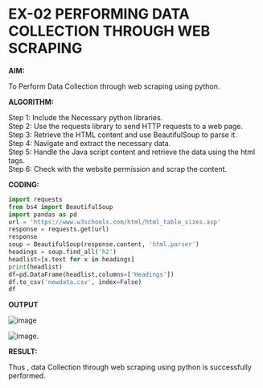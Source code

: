 # EX-02 PERFORMING DATA COLLECTION THROUGH WEB SCRAPING
**AIM:**

To Perform Data Collection through web scraping using python.

**ALGORITHM:**

Step 1: Include the Necessary python libraries.<br>
Step 2: Use the requests library to send HTTP requests to a web page.<br>
Step 3: Retrieve the HTML content and use BeautifulSoup to parse it.<br>
Step 4: Navigate and extract the necessary data.<br>
Step 5: Handle the Java script content and retrieve the data using the html tags.<br>
Step 6: Check with the website permission and scrap the content.<br>

**CODING:**
``` python
import requests
from bs4 import BeautifulSoup
import pandas as pd
url = 'https://www.w3schools.com/html/html_table_sizes.asp'
response = requests.get(url)
response
soup = BeautifulSoup(response.content, 'html.parser')
headings = soup.find_all('h2')
headlist=[x.text for x in headings]
print(headlist)
df=pd.DataFrame(headlist,columns=['Headings'])
df.to_csv('newdata.csv', index=False)
df
```
**OUTPUT**

![image](https://github.com/user-attachments/assets/2b591c2c-3cef-4bfd-ab4e-298530a04c64) 

![image](https://github.com/user-attachments/assets/4f6ae323-1d52-4d6b-994c-6a2b620d9888).


**RESULT:**
 
Thus , data Collection through web scraping using python is successfully performed.

